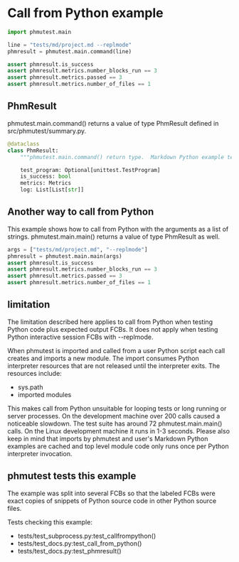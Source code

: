 # Call from Python example

```python
import phmutest.main
```

<!--phmutest-label call-from-python-->
```python
line = "tests/md/project.md --replmode"
phmresult = phmutest.main.command(line)
```

```python
assert phmresult.is_success
assert phmresult.metrics.number_blocks_run == 3
assert phmresult.metrics.passed == 3
assert phmresult.metrics.number_of_files == 1
```

## PhmResult

phmutest.main.command() returns a value of type PhmResult
defined in src/phmutest/summary.py.

<!--phmutest-skip-->
<!--phmutest-label phmresult-->

```python
@dataclass
class PhmResult:
    """phmutest.main.command() return type.  Markdown Python example test results."""

    test_program: Optional[unittest.TestProgram]
    is_success: bool
    metrics: Metrics
    log: List[List[str]]
```

## Another way to call from Python

This example shows how to call from Python
with the arguments as a list of strings.
phmutest.main.main() returns a value of type PhmResult as well.

```python
args = ["tests/md/project.md", "--replmode"]
phmresult = phmutest.main.main(args)
assert phmresult.is_success
assert phmresult.metrics.number_blocks_run == 3
assert phmresult.metrics.passed == 3
assert phmresult.metrics.number_of_files == 1
```

## limitation

The limitation described here applies to call from Python when
testing Python code plus expected output FCBs.
It does not apply when testing Python interactive session FCBs
with --replmode.

When phmutest is imported and called from a user Python script
each call creates and imports a new module.
The import consumes Python interpreter resources that are not released until the
interpreter exits. The resources include:

- sys.path
- imported modules

This makes call from Python unsuitable for looping tests or
long running or server processes.
On the development machine over 200 calls caused a noticeable slowdown.
The test suite has around 72 phmutest.main.main() calls.
On the Linux development machine it runs in 1-3 seconds.
Please also keep in mind that imports by phmutest and user's
Markdown Python examples are cached and top level module code
only runs once per Python interpreter invocation.

## phmutest tests this example

The example was split into several FCBs so that the labeled FCBs were
exact copies of snippets of Python source code in other Python
source files.

Tests checking this example:

- tests/test_subprocess.py:test_callfrompython()
- tests/test_docs.py:test_call_from_python()
- tests/test_docs.py:test_phmresult()
